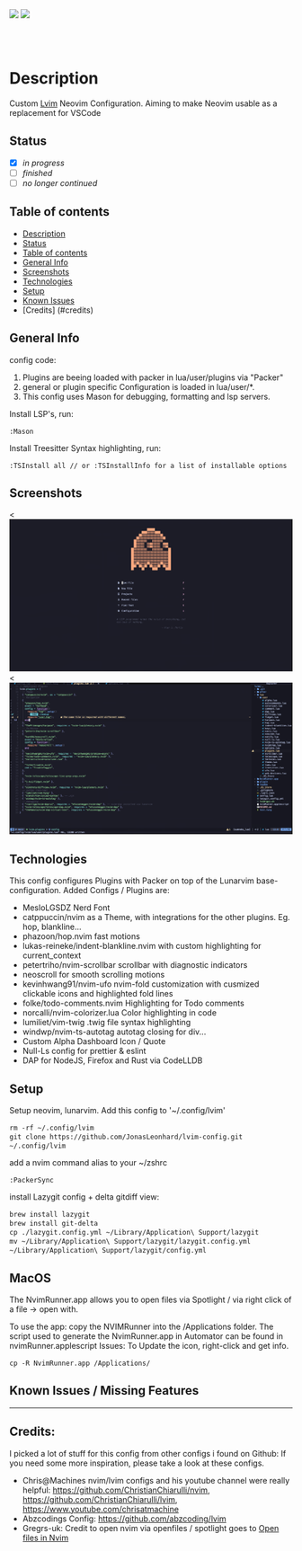 <img src="https://shields.io/badge/jonasleonhard.de-offline-red?style=flat-square&logo=statuspal" />

<img src="https://shields.io/badge/pipelines-offline-red?style=flat-square&logo=github" />

<br/><br/>

# Description

Custom <a href="https://www.lunarvim.org/)">Lvim</a> Neovim Configuration. Aiming to make Neovim usable as a replacement for VSCode

## Status

- [x] _in progress_
- [ ] _finished_
- [ ] _no longer continued_

## Table of contents

- [Description](#description)
- [Status](#status)
- [Table of contents](#table-of-contents)
- [General Info](#general-info)
- [Screenshots](#screenshots)
- [Technologies](#technologies)
- [Setup](#setup)
- [Known Issues](#known-issues)
- [Credits] (#credits)

## General Info

config code:

1. Plugins are beeing loaded with packer in lua/user/plugins via "Packer"
2. general or plugin specific Configuration is loaded in lua/user/\*.
3. This config uses Mason for debugging, formatting and lsp servers.

Install LSP's, run:

```
:Mason
```

Install Treesitter Syntax highlighting, run:

```
:TSInstall all // or :TSInstallInfo for a list of installable options
```

## Screenshots

<![UNDER CONSTRUCTION](./readme/Dashboard.png)
<![MainView](./readme/MainView.png)

>

## Technologies

This config configures Plugins with Packer on top of the Lunarvim base-configuration. Added Configs / Plugins are:

- MesloLGSDZ Nerd Font
- catppuccin/nvim as a Theme, with integrations for the other plugins. Eg. hop, blankline...
- phazoon/hop.nvim fast motions
- lukas-reineke/indent-blankline.nvim with custom highlighting for current_context
- petertriho/nvim-scrollbar scrollbar with diagnostic indicators
- neoscroll for smooth scrolling motions
- kevinhwang91/nvim-ufo nvim-fold customization with cusmized clickable icons and highlighted fold lines
- folke/todo-comments.nvim Highlighting for Todo comments
- norcalli/nvim-colorizer.lua Color highlighting in code
- lumiliet/vim-twig .twig file syntax highlighting
- windwp/nvim-ts-autotag autotag closing for div...
- Custom Alpha Dashboard Icon / Quote
- Null-Ls config for prettier & eslint
- DAP for NodeJS, Firefox and Rust via CodeLLDB

## Setup

Setup neovim, lunarvim. Add this config to '~/.config/lvim'

```
rm -rf ~/.config/lvim
git clone https://github.com/JonasLeonhard/lvim-config.git ~/.config/lvim
```

add a nvim command alias to your ~/zshrc

```
:PackerSync
```

install Lazygit config + delta gitdiff view:

```
brew install lazygit
brew install git-delta
cp ./lazygit.config.yml ~/Library/Application\ Support/lazygit
mv ~/Library/Application\ Support/lazygit/lazygit.config.yml ~/Library/Application\ Support/lazygit/config.yml
```

## MacOS

The NvimRunner.app allows you to open files via Spotlight / via right click of a file -> open with.

To use the app:
copy the NVIMRunner into the /Applications folder.
The script used to generate the NvimRunner.app in Automator can be found in nvimRunner.applescript
Issues: To Update the icon, right-click and get info.

```
cp -R NvimRunner.app /Applications/
```

## Known Issues / Missing Features

---

## Credits:

I picked a lot of stuff for this config from other configs i found on Github:
If you need some more inspiration, please take a look at these configs.

- Chris@Machines nvim/lvim configs and his youtube channel were really helpful: https://github.com/ChristianChiarulli/nvim, https://github.com/ChristianChiarulli/lvim, https://www.youtube.com/chrisatmachine
- Abzcodings Config: https://github.com/abzcoding/lvim
- Gregrs-uk: Credit to open nvim via openfiles / spotlight goes to <a href="https://gregrs-uk.github.io/2018-11-01/open-files-neovim-iterm2-macos-finder/">Open files in Nvim</a>
